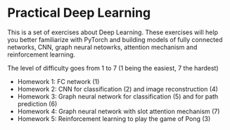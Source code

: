 # Practical Deep Learning

This is a set of exercises about Deep Learning. These exercises will help you better familiarize with PyTorch and building models of fully connected networks, CNN, graph neural netowrks, attention mechanism and reinforcement learning.

The level of difficulty goes from 1 to 7 (1 being the easiest, 7 the hardest)

<ul>
  <li>Homework 1: FC network (1)</li>
  <li>Homework 2: CNN for classification (2) and image reconstruction (4)</li>
  <li>Homework 3: Graph neural network for classification (5) and for path prediction (6)</li>
  <li>Homework 4: Graph neural network with slot attention mechanism (7)</li>
  <li>Homework 5: Reinforcement learning to play the game of Pong (3)</li>
</ul>
